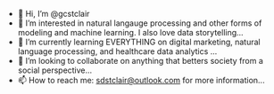 - 👋 Hi, I’m @gcstclair
- 👀 I’m interested in natural langauge processing and other forms of modeling and machine learning. I also love data storytelling...
- 🌱 I’m currently learning EVERYTHING on digital marketing, natural language processing, and healthcare data analytics ...
- 💞️ I’m looking to collaborate on anything that betters society from a social perspective...
- 📫 How to reach me: sdstclair@outlook.com for more information...

<!---
sdstclair/sdstclair is a ✨ special ✨ repository because its `README.md` (this file) appears on your GitHub profile.
You can click the Preview link to take a look at your changes.
--->
